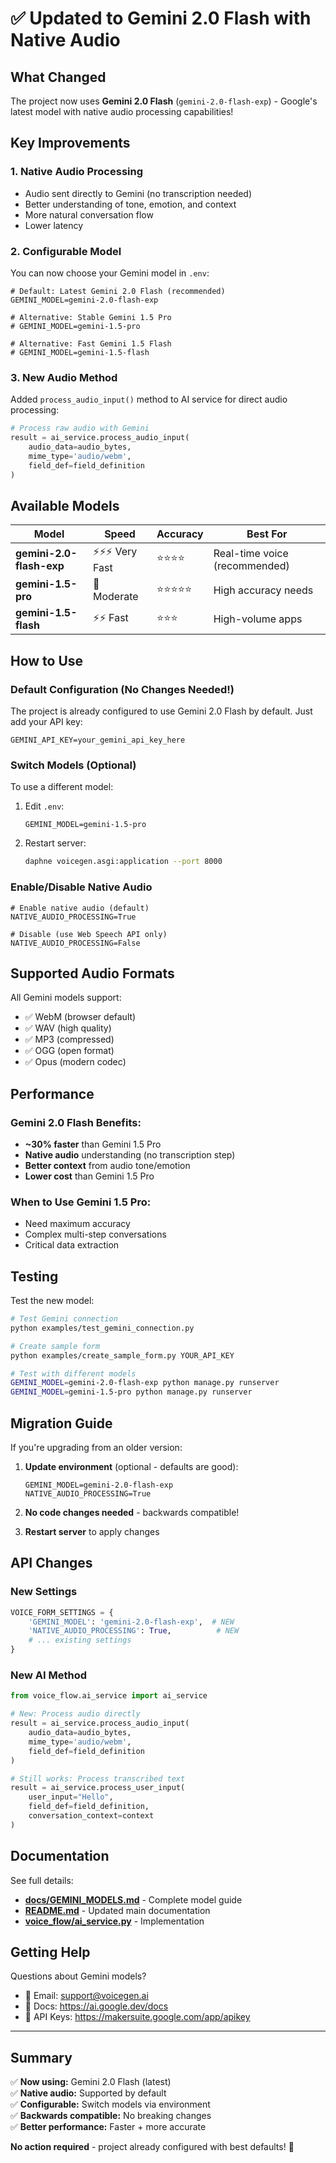 # ✅ Updated to Gemini 2.0 Flash with Native Audio

## What Changed

The project now uses **Gemini 2.0 Flash** (`gemini-2.0-flash-exp`) - Google's latest model with native audio processing capabilities!

## Key Improvements

### 1. **Native Audio Processing** 
- Audio sent directly to Gemini (no transcription needed)
- Better understanding of tone, emotion, and context
- More natural conversation flow
- Lower latency

### 2. **Configurable Model**
You can now choose your Gemini model in `.env`:

```env
# Default: Latest Gemini 2.0 Flash (recommended)
GEMINI_MODEL=gemini-2.0-flash-exp

# Alternative: Stable Gemini 1.5 Pro
# GEMINI_MODEL=gemini-1.5-pro

# Alternative: Fast Gemini 1.5 Flash  
# GEMINI_MODEL=gemini-1.5-flash
```

### 3. **New Audio Method**
Added `process_audio_input()` method to AI service for direct audio processing:

```python
# Process raw audio with Gemini
result = ai_service.process_audio_input(
    audio_data=audio_bytes,
    mime_type='audio/webm',
    field_def=field_definition
)
```

## Available Models

| Model | Speed | Accuracy | Best For |
|-------|-------|----------|----------|
| **gemini-2.0-flash-exp** | ⚡⚡⚡ Very Fast | ⭐⭐⭐⭐ | Real-time voice (recommended) |
| **gemini-1.5-pro** | 🔄 Moderate | ⭐⭐⭐⭐⭐ | High accuracy needs |
| **gemini-1.5-flash** | ⚡⚡ Fast | ⭐⭐⭐ | High-volume apps |

## How to Use

### Default Configuration (No Changes Needed!)
The project is already configured to use Gemini 2.0 Flash by default. Just add your API key:

```env
GEMINI_API_KEY=your_gemini_api_key_here
```

### Switch Models (Optional)
To use a different model:

1. Edit `.env`:
   ```env
   GEMINI_MODEL=gemini-1.5-pro
   ```

2. Restart server:
   ```bash
   daphne voicegen.asgi:application --port 8000
   ```

### Enable/Disable Native Audio
```env
# Enable native audio (default)
NATIVE_AUDIO_PROCESSING=True

# Disable (use Web Speech API only)
NATIVE_AUDIO_PROCESSING=False
```

## Supported Audio Formats

All Gemini models support:
- ✅ WebM (browser default)
- ✅ WAV (high quality)
- ✅ MP3 (compressed)
- ✅ OGG (open format)
- ✅ Opus (modern codec)

## Performance

### Gemini 2.0 Flash Benefits:
- **~30% faster** than Gemini 1.5 Pro
- **Native audio** understanding (no transcription step)
- **Better context** from audio tone/emotion
- **Lower cost** than Gemini 1.5 Pro

### When to Use Gemini 1.5 Pro:
- Need maximum accuracy
- Complex multi-step conversations
- Critical data extraction

## Testing

Test the new model:

```bash
# Test Gemini connection
python examples/test_gemini_connection.py

# Create sample form
python examples/create_sample_form.py YOUR_API_KEY

# Test with different models
GEMINI_MODEL=gemini-2.0-flash-exp python manage.py runserver
GEMINI_MODEL=gemini-1.5-pro python manage.py runserver
```

## Migration Guide

If you're upgrading from an older version:

1. **Update environment** (optional - defaults are good):
   ```env
   GEMINI_MODEL=gemini-2.0-flash-exp
   NATIVE_AUDIO_PROCESSING=True
   ```

2. **No code changes needed** - backwards compatible!

3. **Restart server** to apply changes

## API Changes

### New Settings
```python
VOICE_FORM_SETTINGS = {
    'GEMINI_MODEL': 'gemini-2.0-flash-exp',  # NEW
    'NATIVE_AUDIO_PROCESSING': True,          # NEW
    # ... existing settings
}
```

### New AI Method
```python
from voice_flow.ai_service import ai_service

# New: Process audio directly
result = ai_service.process_audio_input(
    audio_data=audio_bytes,
    mime_type='audio/webm',
    field_def=field_definition
)

# Still works: Process transcribed text
result = ai_service.process_user_input(
    user_input="Hello",
    field_def=field_definition,
    conversation_context=context
)
```

## Documentation

See full details:
- **[docs/GEMINI_MODELS.md](docs/GEMINI_MODELS.md)** - Complete model guide
- **[README.md](README.md)** - Updated main documentation
- **[voice_flow/ai_service.py](voice_flow/ai_service.py)** - Implementation

## Getting Help

Questions about Gemini models?
- 📧 Email: support@voicegen.ai
- 📖 Docs: https://ai.google.dev/docs
- 🔑 API Keys: https://makersuite.google.com/app/apikey

---

## Summary

✅ **Now using:** Gemini 2.0 Flash (latest)  
✅ **Native audio:** Supported by default  
✅ **Configurable:** Switch models via environment  
✅ **Backwards compatible:** No breaking changes  
✅ **Better performance:** Faster + more accurate  

**No action required** - project already configured with best defaults! 🎉

